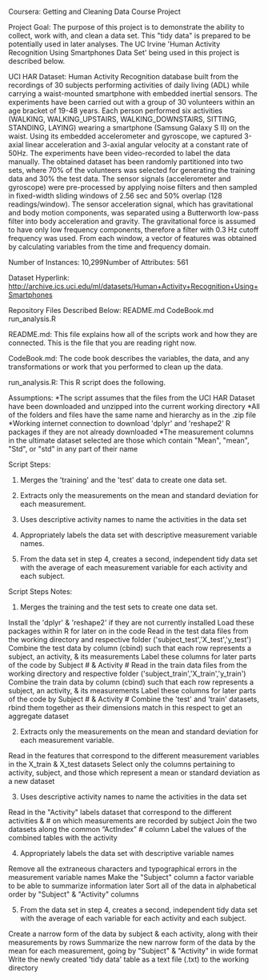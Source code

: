 Coursera: Getting and Cleaning Data Course Project

Project Goal:
The purpose of this project is to demonstrate the ability to collect, work with, and clean a data set. 
This "tidy data" is prepared to be potentially used in later analyses. 
The UC Irvine 'Human Activity Recognition Using Smartphones Data Set' being used in this project is described below.

UCI HAR Dataset:
Human Activity Recognition database built from the recordings of 30 subjects performing activities of daily living (ADL) while carrying a waist-mounted smartphone with embedded inertial sensors.
The experiments have been carried out with a group of 30 volunteers within an age bracket of 19-48 years. Each person performed six activities (WALKING, WALKING_UPSTAIRS, WALKING_DOWNSTAIRS, SITTING, STANDING, LAYING) wearing a smartphone (Samsung Galaxy S II) on the waist. Using its embedded accelerometer and gyroscope, we captured 3-axial linear acceleration and 3-axial angular velocity at a constant rate of 50Hz. The experiments have been video-recorded to label the data manually. The obtained dataset has been randomly partitioned into two sets, where 70% of the volunteers was selected for generating the training data and 30% the test data.
The sensor signals (accelerometer and gyroscope) were pre-processed by applying noise filters and then sampled in fixed-width sliding windows of 2.56 sec and 50% overlap (128 readings/window). The sensor acceleration signal, which has gravitational and body motion components, was separated using a Butterworth low-pass filter into body acceleration and gravity. The gravitational force is assumed to have only low frequency components, therefore a filter with 0.3 Hz cutoff frequency was used. From each window, a vector of features was obtained by calculating variables from the time and frequency domain.

Number of Instances: 10,299Number of Attributes: 561

Dataset Hyperlink:
http://archive.ics.uci.edu/ml/datasets/Human+Activity+Recognition+Using+Smartphones


Repository Files Described Below:
README.md
CodeBook.md
run_analysis.R

README.md:
This file explains how all of the scripts work and how they are connected.
This is the file that you are reading right now.

CodeBook.md:
The code book describes the variables, the data, and any transformations or work that you performed to clean up the data.

run_analysis.R:
This R script does the following. 

Assumptions:
*The script assumes that the files from the UCI HAR Dataset have been downloaded and unzipped into the current working directory
*All of the folders and files have the same name and hierarchy as in the .zip file
*Working internet connection to download 'dplyr' and 'reshape2' R packages if they are not already downloaded
*The measurement columns in the ultimate dataset selected are those which contain "Mean", "mean", "Std", or "std" in any part of their name

Script Steps:
1) Merges the 'training' and the 'test' data to create one data set.

2) Extracts only the measurements on the mean and standard deviation for each measurement. 

3) Uses descriptive activity names to name the activities in the data set

4) Appropriately labels the data set with descriptive measurement variable names. 

5) From the data set in step 4, creates a second, independent tidy data set with the average of each measurement variable for each activity and each subject.

Script Steps Notes:

1) Merges the training and the test sets to create one data set.

Install the 'dplyr' & 'reshape2' if they are not currently installed
Load these packages within R for later on in the code
Read in the test data files from the working directory and respective folder ('subject_test','X_test','y_test')
Combine the test data by column (cbind) such that each row represents a subject, an activity, & its measurements
Label these columns for later parts of the code by Subject # & Activity #
Read in the train data files from the working directory and respective folder ('subject_train','X_train','y_train')
Combine the train data by column (cbind) such that each row represents a subject, an activity, & its measurements
Label these columns for later parts of the code by Subject # & Activity #
Combine the 'test' and 'train' datasets, rbind them together as their dimensions match in this respect to get an aggregate dataset

2) Extracts only the measurements on the mean and standard deviation for each measurement variable. 

Read in the features that correspond to the different measurement variables in the X_train & X_test datasets
Select only the columns pertaining to activity, subject, and those which represent a mean or standard deviation as a new dataset

3) Uses descriptive activity names to name the activities in the data set

Read in the "Activity" labels dataset that correspond to the different activities & # on which measurements are recorded by subject
Join the two datasets along the common “ActIndex” # column
Label the values of the combined tables with the activity

4) Appropriately labels the data set with descriptive variable names

Remove all the extraneous characters and typographical errors in the measurement variable names
Make the "Subject" column a factor variable to be able to summarize information later
Sort all of the data in alphabetical order by "Subject" & "Activity" columns

5) From the data set in step 4, creates a second, independent tidy data set with the average of each variable for each activity and each subject.

Create a narrow form of the data by subject & each activity, along with their measurements by rows
Summarize the new narrow form of the data by the mean for each measurement, going by "Subject" & "Activity" in wide format
Write the newly created 'tidy data' table as a text file (.txt) to the working directory
